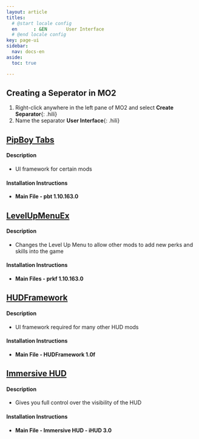 ```yaml
---
layout: article
titles:
  # @start locale config
  en      : &EN       User Interface
  # @end locale config
key: page-ui
sidebar:
  nav: docs-en
aside:
  toc: true

---
```



## Creating a Seperator in MO2
1. Right-click anywhere in the left pane of MO2 and select **Create Separator**{: .hili}
2. Name the separator **User Interface**{: .hili}


## [PipBoy Tabs](https://www.nexusmods.com/fallout4/mods/29568?tab=files)
#### Description
* UI framework for certain mods

#### Installation Instructions
* **Main File - pbt 1.10.163.0**


## [LevelUpMenuEx](https://www.nexusmods.com/fallout4/mods/28822)


#### Description
* Changes the Level Up Menu to allow other mods to add new perks and skills into the game

#### Installation Instructions
* **Main Files - prkf 1.10.163.0**


## [HUDFramework](https://www.nexusmods.com/fallout4/mods/20309)
#### Description
* UI framework required for many other HUD mods

#### Installation Instructions
* **Main File - HUDFramework 1.0f**


## [Immersive HUD](https://www.nexusmods.com/fallout4/mods/20830)


#### Description
* Gives you full control over the visibility of the HUD

#### Installation Instructions
* **Main File - Immersive HUD - iHUD 3.0**

<!---
## [FallUI](https://www.nexusmods.com/fallout4/articles/3041) (*O)

This part of the guide is not finished yet. Ignore it, or figure out how to install FallUi and Sorting mods yourself.
You can just move on the to the next section of the guide. 
{: .error}

#### Note
* This part of the guide is a bit more complicated
* You can skip it if you want, but you can't skip it if ou want to :
  * ...have item tags for a better Pip Boy Inventory Navigation
  * ...have HUD that is custimizable in game
  * ...download and use HUD presets


#### Description
* Overhauls HUDs and interaction menus and adds better Pip Boy Inventory navigation.

#### Preperation
1. Download [Fo4Edit](https://www.nexusmods.com/fallout4/mods/2737)
2. Install Fo4Edit and link it to MO2. This [video](https://www.youtube.com/watch?v=ZQQRbOYZAkM) shows you how to do that
3. Download and install **Optional File - R88SimpleSorter_INNR 1.0** from [here](https://www.nexusmods.com/fallout4/mods/33983?tab=files) normally with MO2
  * You only need the Optional File, under no circumstances should you download the Main Files!
4. Download **Main File - M8r98a4f2's Complex Item Sorter** manually, and save it somewhere on your PC
  1. Open the downloaded Complex Sorter file
  2. Copy the Complex Sorter files from this mod's zip folder `FO4Edit\Edit Scripts\`{: .path} to your FO4Edit's folder `...\F04Edit\Edit Scripts\`{: .path}

#### Installation Instruction

#### Note
-->